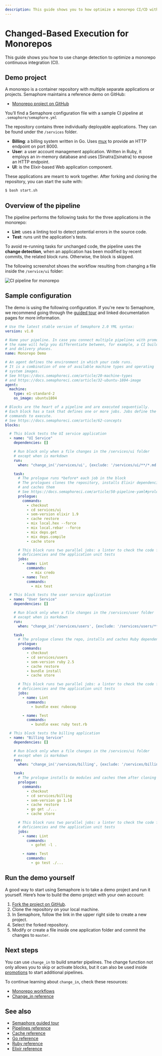 ```yaml
---
description: This guide shows you to how optimize a monorepo CI/CD with change-based block execution.
---
```


# Changed-Based Execution for Monorepos

This guide shows you how to use change detection to optimize a monorepo continuous integration (CI).

## Demo project

A monorepo is a container repository with multiple separate applications or projects. Semaphore
maintains a reference demo on GitHub:

- [Monorepo project on GitHub][demo-project]

You’ll find a Semaphore configuration file with a sample CI pipeline at `.semaphore/semaphore.yml`

The repository contains three individually deployable applications. They can be found under the `/services` folder.

- **Billing**: a billing system written in Go. Uses [mux][mux] to provide an HTTP endpoint on port 8000.
- **User**: a user account management application. Written in Ruby, it employs an in-memory database and uses [Sinatra][sinatra] to expose an HTTP endpoint.
- **UI**: is the Elixir-based Web application component.

These applications are meant to work together. After forking and cloning the repository, you can
start the suite with:

```bash
$ bash start.sh
```

## Overview of the pipeline

The pipeline performs the following tasks for the three applications in the monorepo:

- **Lint**: uses a linting tool to detect potential errors in the source code.
- **Test**: runs unit the application's tests.

To avoid re-running tasks for unchanged code, the pipeline uses the **change detection**, when an
application has been modified by recent commits, the related block runs. Otherwise, the block is
skipped.

The following screenshot shows the workflow resulting from changing a file inside the `/service/ui`
folder:

![CI pipeline for monorepo](https://raw.githubusercontent.com/semaphoreci-demos/semaphore-demo-monorepo/master/public/ci-pipeline.png)

## Sample configuration

The demo is using the following configuration. If you're new to Semaphore, we recommend going
through the [guided tour](https://docs.semaphoreci.com/guided-tour/getting-started/) and linked
documentation pages for more information.

```yaml
# Use the latest stable version of Semaphore 2.0 YML syntax:
version: v1.0

# Name your pipeline. In case you connect multiple pipelines with promotions,
# the name will help you differentiate between, for example, a CI build phase
# and delivery phases.
name: Monorepo Demo

# An agent defines the environment in which your code runs.
# It is a combination of one of available machine types and operating
# system images.
# See https://docs.semaphoreci.com/article/20-machine-types
# and https://docs.semaphoreci.com/article/32-ubuntu-1804-image
agent:
  machine:
    type: e1-standard-2
    os_image: ubuntu1804

# Blocks are the heart of a pipeline and are executed sequentially.
# Each block has a task that defines one or more jobs. Jobs define the
# commands to execute.
# See https://docs.semaphoreci.com/article/62-concepts
blocks:

  # This block tests the UI service application
  - name: "UI Service"
    dependencies: []

    # Run block only when a file changes in the /services/ui folder
    # except when is markdown
    run:
      when: "change_in('/services/ui', {exclude: '/services/ui/**/*.md'})"

    task:
      # The prologue runs *before* each job in the block
      # The prologues clones the repository, installs Elixir dependencies
      # and caches them
      # See https://docs.semaphoreci.com/article/50-pipeline-yaml#prologue
      prologue:
        commands:
          - checkout
          - cd services/ui
          - sem-version elixir 1.9
          - cache restore
          - mix local.hex --force
          - mix local.rebar --force
          - mix deps.get
          - mix deps.compile
          - cache store

      # This block runs two parallel jobs: a linter to check the code for
      # deficiencies and the application unit tests
      jobs:
        - name: Lint
          commands:
            - mix credo
        - name: Test
          commands:
            - mix test

  # This block tests the user service application
  - name: "User Service"
    dependencies: []

    # Run block only when a file changes in the /services/user folder
    # except when is markdown
    run:
      when: "change_in('/services/users', {exclude: '/services/users/**/*.md'})"

    task:
      # The prologue clones the repo, installs and caches Ruby dependencies
      prologue:
        commands:
          - checkout
          - cd services/users
          - sem-version ruby 2.5
          - cache restore
          - bundle install
          - cache store

      # This block runs two parallel jobs: a linter to check the code for
      # deficiencies and the application unit tests
      jobs:
        - name: Lint
          commands:
            - bundle exec rubocop

        - name: Test
          commands:
            - bundle exec ruby test.rb

  # This block tests the billing application
  - name: "Billing Service"
    dependencies: []

    # Run block only when a file changes in the /services/ui folder
    # except when is markdown
    run:
      when: "change_in('/services/billing', {exclude: '/services/billing/**/*.md'})"

    task:
      # The prologue installs Go modules and caches them after cloning the repo
      prologue:
        commands:
          - checkout
          - cd services/billing
          - sem-version go 1.14
          - cache restore
          - go get ./...
          - cache store

      # This block runs two parallel jobs: a linter to check the code for
      # deficiencies and the application unit tests
      jobs:
        - name: Lint
          commands:
            - gofmt -l .

        - name: Test
          commands:
            - go test ./...
```

## Run the demo yourself

A good way to start using Semaphore is to take a demo project and run it
yourself. Here’s how to build the demo project with your own account:

1. [Fork the project on GitHub][demo-project].
2. Clone the repository on your local machine.
3. In Semaphore, follow the link in the upper right side to create a new project.
4. Select the forked repository.
5. Modify or create a file inside one application folder and commit the changes to `master`.

## Next steps

You can use `change_in` to build smarter pipelines. The change function not only allows you to skip
or activate blocks, but it can also be used inside [promotions][promotions] to start additional
pipelines.

To continue learning about `change_in`, check these resources:
- [Monorepo workflows][monorepo-workflows]
- [Change_in reference][change-in]

## See also

- [Semaphore guided tour][guided-tour]
- [Pipelines reference][pipelines-ref]
- [Cache reference][cache-ref]
- [Go reference][go-ref]
- [Ruby reference][ruby-ref]
- [Elixir reference][elixir-ref]

[monorepo-workflows]: https://docs.semaphoreci.com/essentials/building-monorepo-projects/
[change-in]: https://docs.semaphoreci.com/reference/conditions-reference/#usage-examples-for-change_in
[demo-project]: https://github.com/semaphoreci-demos/semaphore-demo-monorepo
[promotions-guide]: https://docs.semaphoreci.com/guided-tour/deploying-with-promotions/
[caching-guide]: https://docs.semaphoreci.com/guided-tour/caching-dependencies/
[guided-tour]: https://docs.semaphoreci.com/guided-tour/getting-started/
[pipelines-ref]: https://docs.semaphoreci.com/reference/pipeline-yaml-reference/
[cache-ref]: https://docs.semaphoreci.com/reference/toolbox-reference/#cache
[mux]: https://github.com/gorilla/mux
[elixir-ref]: https://docs.semaphoreci.com/programming-languages/elixir/
[ruby-ref]: https://docs.semaphoreci.com/programming-languages/ruby/
[go-ref]: https://docs.semaphoreci.com/programming-languages/go/
[promotions]: https://docs.semaphoreci.com/guided-tour/deploying-with-promotions/
